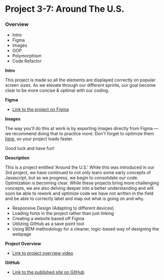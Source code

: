 # Project 3-7: Around The U.S.

### Overview

- Intro
- Figma
- Images
- OOP
- Polymorphism
- Code Refactor

**Intro**

This project is made so all the elements are displayed correctly on popular screen sizes. As we elevate through our different sprints, our goal become clear to be more concise & optimal with our coding.

**Figma**

- [Link to the project on Figma](https://www.figma.com/file/ii4xxsJ0ghevUOcssTlHZv/Sprint-3%3A-Around-the-US?node-id=0%3A1)

**Images**

The way you'll do this at work is by exporting images directly from Figma — we recommend doing that to practice more. Don't forget to optimize them [here](https://tinypng.com/), so your project loads faster.

Good luck and have fun!

**Description**

This is a project entitled 'Around the U.S.' While this was introduced in our 3rd project, we have continued to not only learn some early concepts of Javascript, but as we progress, we begin to consolidate our code. Optimization is becoming clear. While these projects bring more challenging concepts, we are also delving deeper into a better understanding and will soon be able to rework and optimize code we have not written in the field and be able to correctly label and map out what is going on and why.

- Responsive Design (Adapting to different devices)
- Loading fonts in the project rather than just linking
- Creating a website based off Figma
- Utilizing GitHub as a save point tool
- Using BEM methodology for a cleaner, logic-based way of designing the webpage

**Project Overview**

- [Link to project overview video](https://youtu.be/zGkqc2O4Mm8)

**GitHub**

- [Link to the published site on GitHub](https://iameddysmith.github.io/se_project_aroundtheus/)
